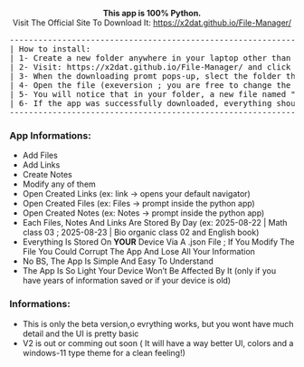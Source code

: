 <p align="center"><strong>This app is 100% Python.</strong><br>
Visit The Official Site To Download It: <a href="https://x2dat.github.io/File-Manager/">https://x2dat.github.io/File-Manager/</a></p>

<pre>
--------------------------------------------------------------------------------------------------------------------------------------
| How to install:                                                                                                                    |
| 1- Create a new folder anywhere in your laptop other than C:\Program Files\ OR any place named program files.                      |
| 2- Visit: https://x2dat.github.io/File-Manager/ and click on the "Download For Windows button".                                    |
| 3- When the downloading promt pops-up, slect the folder that you created before and install it there.                              |
| 4- Open the file (exeversion ; you are free to change the name) and add/create any file/note.                                      |
| 5- You will notice that in your folder, a new file named "file_date.json" was created: DO NOT DELETE IT, it needs to stay there!!! |
| 6- If the app was successfully downloaded, everything should run fine. (You don't need wifi to use the app)                        |
--------------------------------------------------------------------------------------------------------------------------------------
</pre>

### App Informations:
- Add Files  
- Add Links  
- Create Notes  
- Modify any of them  
- Open Created Links (ex: link → opens your default navigator)  
- Open Created Files (ex: Files → prompt inside the python app)  
- Open Created Notes (ex: Notes → prompt inside the python app)  
- Each Files, Notes And Links Are Stored By Day (ex: 2025-08-22 | Math class 03 ; 2025-08-23 | Bio organic class 02 and English book)  
- Everything Is Stored On **YOUR** Device Via A .json File ; If You Modify The File You Could Corrupt The App And Lose All Your Information  
- No BS, The App Is Simple And Easy To Understand  
- The App Is So Light Your Device Won’t Be Affected By It (only if you have years of information saved or if your device is old)

### Informations:
- This is only the beta version,o evrything works, but you wont have much detail and the UI is pretty basic
- V2 is out or comming out soon ( It will have a way better UI, colors and a windows-11 type theme for a clean feeling!)
